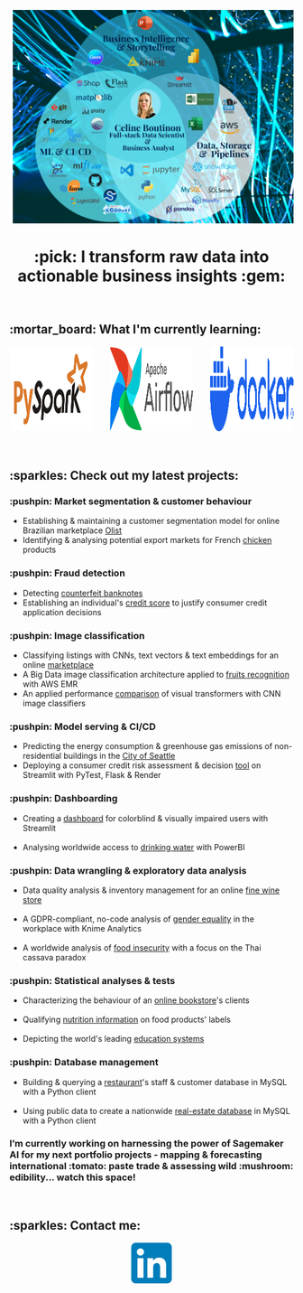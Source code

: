  <p><img src="images/my_venn.png" alt="alt README header"></p>

 <p>
 <h1 align="center">:pick: I transform raw data into actionable business insights :gem: </h1>
</p>
<br>
<h2 align="left"> :mortar_board: What I'm currently learning:</h2>
<div style="display: flex; gap: 30px; align-items: left; justify-content: left;">
  <a href="https://pypi.org/project/pyspark/" target="_blank" rel="noreferrer">
    <img src="images/pyspark.png" alt="PySpark" width="150" height="150">
  </a>
  <a href="https://airflow.apache.org/" target="_blank" rel="noreferrer">
    <img src="images/airflow.png" alt="Airflow" width="150" height="150">
  </a>
  <a href="https://www.docker.com/" target="_blank" rel="noreferrer">
    <img src="images/docker-logo-blue.png" alt="Docker" width="150" height="150">
  </a>
</div>
<br>
<br>

<h2 align="left"> :sparkles: Check out my latest projects:</h2>
<h3 align="left"> :pushpin: Market segmentation & customer behaviour  </h3>
<ul>
<li>Establishing & maintaining a customer segmentation model for online Brazilian marketplace <a href=https://github.com/CelineBoutinon/client-segmentation target="_blank" rel="noreferrer">Olist</a></li>
<li>Identifying & analysing potential export markets for French <a href= https://github.com/CelineBoutinon/chicken-run target="_blank" rel="noreferrer">chicken</a> products</li>
</ul>

<h3 align="left"> :pushpin: Fraud detection </h3>
<ul>
<li>Detecting <a href=https://github.com/CelineBoutinon/faux-billets target="_blank" rel="noreferrer">counterfeit banknotes</a></li>
<li>Establishing an individual's <a href=https://github.com/CelineBoutinon/credit-scoring target="_blank" rel="noreferrer">credit score</a> to justify consumer credit application decisions</li>
</ul>

<h3 align="left"> :pushpin: Image classification </h3>
<ul>
<li>Classifying listings with CNNs, text vectors & text embeddings for an online <a href=https://github.com/CelineBoutinon/product-classification target="_blank" rel="noreferrer">marketplace</a></li>
<li>A Big Data image classification architecture applied to <a href=https://github.com/CelineBoutinon/big-data-cloud
target="_blank" rel="noreferrer">fruits recognition</a> with AWS EMR</li>
<li>An applied performance <a href=https://github.com/CelineBoutinon/visual-transformers target="_blank" rel="noreferrer">comparison</a> of visual transformers with CNN image classifiers</li>
</ul>

<h3 align="left"> :pushpin: Model serving & CI/CD </h3>
<ul>
<li>Predicting the energy consumption & greenhouse gas emissions of non-residential buildings in the <a href=https://github.com/CelineBoutinon/energy-consumption target="_blank" rel="noreferrer">City of Seattle</a></li>
<li>Deploying a consumer credit risk assessment & decision <a href=https://github.com/CelineBoutinon/credit-scoring-api target="_blank" rel="noreferrer">tool</a> on Streamlit with PyTest, Flask & Render</li>
</ul>



<h3 align="left"> :pushpin: Dashboarding </h3>
<ul>
<li>Creating a <a href=https://github.com/CelineBoutinon/WCAG-accessible-dashboard target="_blank" rel="noreferrer">dashboard</a> for colorblind & visually impaired users with Streamlit</li>
<br>
<li>Analysing worldwide access to <a href=https://github.com/CelineBoutinon/drinking-water-for-all target="_blank" rel="noreferrer">drinking water</a> with PowerBI </li>
</ul>

<h3 align="left"> :pushpin: Data wrangling & exploratory data analysis  </h3>
<ul>
<li>Data quality analysis & inventory management for an online <a href=https://github.com/CelineBoutinon/bottleneck target="_blank" rel="noreferrer">fine wine store</a></li>
<br>
<li>A GDPR-compliant, no-code analysis of  <a href=https://github.com/CelineBoutinon/lafleche-et-associes target="_blank" rel="noreferrer">gender equality</a> in the workplace with Knime Analytics</li>
<br>
<li>A worldwide analysis of   <a href=https://github.com/CelineBoutinon/la-faim-dans-le-monde target="_blank" rel="noreferrer">food insecurity</a> with a focus on the Thai cassava paradox</li>
</ul>


<h3 align="left"> :pushpin: Statistical analyses & tests   </h3>
<ul>
<li>Characterizing the behaviour of an <a href=https://github.com/CelineBoutinon/bookwormstarget="_blank" rel="noreferrer">online bookstore</a>'s clients</li>
<br>
<li>Qualifying   <a href=https://github.com/CelineBoutinon/nutrition-informationtarget="_blank" rel="noreferrer">nutrition information</a> on food products' labels</li>
<br>
<li>Depicting the world's leading  <a href=https://github.com/CelineBoutinon/education-statisticstarget="_blank" rel="noreferrer">education systems</a></li>
</ul>


<h3 align="left"> :pushpin: Database management </h3>
<ul>
<li>Building & querying a  <a href="https://github.com/CelineBoutinon/little-lemon" target="_blank" rel="noreferrer">restaurant</a>'s staff & customer database in MySQL with a Python client</li>
<br>
<li>Using public data to create a nationwide <a href=https://github.com/CelineBoutinon/laplace-immo target="_blank" rel="noreferrer">real-estate database</a> in MySQL with a Python client</li>
</ul>


<h3 align="left"> I’m currently working on harnessing the power of Sagemaker AI for my next portfolio projects - mapping & forecasting international :tomato: paste trade & assessing wild :mushroom: edibility... watch this space!</h3>

<br>
<h2 align="left"> :sparkles: Contact me:</h2>
<p align="center">
  <a href="https://www.linkedin.com/in/celineboutinon/?locale=en_US"><img src="images/LinkedIn_icon.png"></a>
  </p>

























